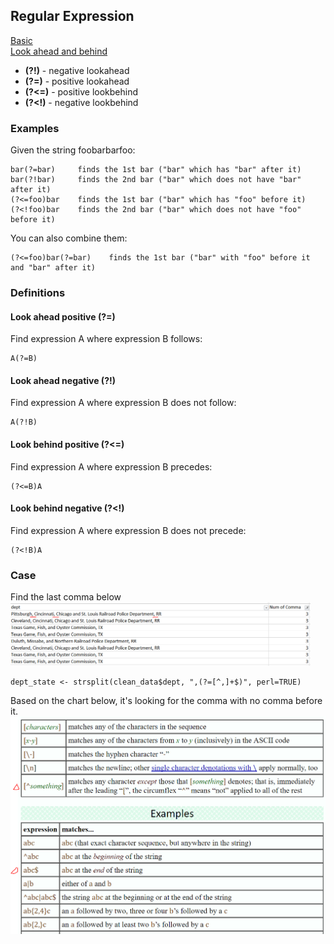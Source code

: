 ## Regular Expression
[Basic](http://jkorpela.fi/perl/regexp.html)  
[Look ahead and behind](https://stackoverflow.com/questions/2973436/regex-lookahead-lookbehind-and-atomic-groups)  
* **(?!)** - negative lookahead
* **(?=)** - positive lookahead
* **(?<=)** - positive lookbehind
* **(?<!)** - negative lookbehind

### Examples
Given the string foobarbarfoo:
```
bar(?=bar)     finds the 1st bar ("bar" which has "bar" after it)
bar(?!bar)     finds the 2nd bar ("bar" which does not have "bar" after it)
(?<=foo)bar    finds the 1st bar ("bar" which has "foo" before it)
(?<!foo)bar    finds the 2nd bar ("bar" which does not have "foo" before it)
```
You can also combine them:
```
(?<=foo)bar(?=bar)    finds the 1st bar ("bar" with "foo" before it and "bar" after it)
```
### Definitions
#### Look ahead positive (?=)
Find expression A where expression B follows:
```
A(?=B)
```
#### Look ahead negative (?!)
Find expression A where expression B does not follow:
```
A(?!B)
```
#### Look behind positive (?<=)
Find expression A where expression B precedes:
```
(?<=B)A
```
#### Look behind negative (?<!)
Find expression A where expression B does not precede:
```
(?<!B)A
```
### Case
Find the last comma below
<img src="regex.PNG" width="480">    
```
dept_state <- strsplit(clean_data$dept, ",(?=[^,]+$)", perl=TRUE)
```
Based on the chart below, it's looking for the comma with no comma before it.
<img src="regex2.PNG" width="520">  
